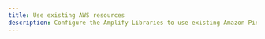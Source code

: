 ```yaml
---
title: Use existing AWS resources
description: Configure the Amplify Libraries to use existing Amazon Pinpoint resources by referencing them in your configuration.
---
```


<inline-fragment platform="android" src="~/lib/analytics/fragments/existing-resources.md"></inline-fragment>
<inline-fragment platform="ios" src="~/lib/analytics/fragments/existing-resources.md"></inline-fragment>
<inline-fragment platform="flutter" src="~/lib/analytics/fragments/existing-resources.md"></inline-fragment>
